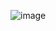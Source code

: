 ![image](https://user-images.githubusercontent.com/98880912/155779233-6fcae68d-9da8-431b-b4be-4e0429b90a00.png)


